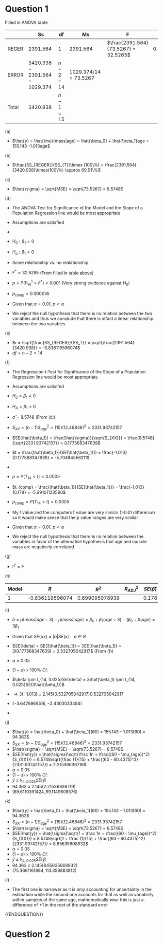# Question 1


Filled in ANOVA table

|       | Ss                               | df         | Ms                      | F                                        |          |
| ----- | -------------------------------- | ---------- | ----------------------- | ---------------------------------------- | -------- |
| REGER | $2391.564$                       | $1$        | $2391.564$              | $\frac{2391.564}{73.5267} = 32.5265$<br> | 0.000055 |
| ERROR | $3420.938 - 2391.564 = 1029.374$ | $n-2 = 14$ | $1029.374/14 = 73.5267$ |                                          |          |
| Total | $3420.938$                       | $n-1 = 15$ |                         |                                          |          |


(a)

- $\hat{y} = \hat{\mu}(mass|age) = \hat{\beta_0} + \hat{\beta_1}age = 155.143 -1.013age$

(b)

- $\frac{SS_{REGER}}{SS_{T}}\times (100\%) = \frac{2391.564}{3420.938}\times(100\%) \approx 69.91\%$ 

(c)

- $\hat{\sigma} = \sqrt{MSE} = \sqrt{73.5267} = 8.5748$

(d)

- The ANOVA Test for Significance of the Model and the Slope of a Population Regression line would be most appropriate
- Assumptions are satisfied 
- 
- $H_0 : \beta_1 = 0$
- $H_a : \beta_1 \neq 0$
- Some relationship vs. no realationship

- $F^* = 32.5265$ (From filled in table above)

- $p = P(F^1_{14} > F^*) < 0.001$ (Very strong evidence against $H_0$)
- $p_{comp} = 0.000055$

- Given that $\alpha = 0.01$, $p < \alpha$ 
- We reject the null hypothesis that there is no relation between the two variables and thus we conclude that there is infact a linear relationship between the two variables

(e)

- $r = \sqrt{\frac{SS_{REGER}}{SS_T}} = \sqrt{\frac{2391.564}{3420.938}} = -0.836119596074$
- $df = n-2 = 14$

(f)

- The Regression t-Test for Significance of the Slope of a Population Regression line would be most appropriate 
- Assumptions are satisifed

- $H_0 = \beta_1 = 0$
- $H_A = \beta_1 < 0$

- $\hat{\sigma} = 8.5748$ (From (c))

- $S_{XX} = (n-1)S^2_{age} = (15)(12.46846)^2 = 2331.93742157$
- $SE(\hat{\beta_1}) = \frac{\hat{\sigma}}{\sqrt{S_{XX}}} = \frac{8.5748}{\sqrt{2331.93742157}} = 0.177568347639$

- $t = \frac{\hat{\beta_1}}{SE(\hat{\beta_1})} = \frac{-1.013}{0.177568347639} = -5.70484556211$
- 
- $p = P(T_{14} < t) < 0.0005$

- $t_{comp} = \frac{\hat{\beta_1}}{SE{\hat{\beta_1}}} = \frac{-1.013}{0.178} = -5.69101123596$
- $p_{comp} = P(T_{14} < t) < 0.0005$

- My t value and the computers t value are very similar (>0.01 difference) so it would make sense that the p value ranges are very similar

- Given that $\alpha = 0.01$, $p < \alpha$ 

- We reject the null hypothesis that there is no relation between the variables in favor of the alternative hypothesis that age and muscle mass are negatively correlated

(g)

- $t^2 = F$

(h)

| Model | $R$               | $R^2$            | $R^2_{ADJ}$ | $SE({\hat{\beta}})$ |
| ----- | ----------------- | ---------------- | ----------- | ------------------- |
| 1     | $-0.836119596074$ | $0.699095978939$ |             | $0.178$             |

(i)

- $\delta  = \mu(mass|age + 3) - \mu(mass|age) = \beta_0 + \beta_1(age + 3) - (\beta_0 + \beta_1age) = 3\beta_1$

- Given that $SE(ax) = |a|SE(x) \quad a \in R$
- $SE(\delta) = SE(3\hat{\beta_1}) = 3SE(\hat{\beta_1}) = 3(0.177568347639) = 0.532705042917$ (From (f))

- $\alpha = 0.05$
- $(1-\alpha)\times 100\% \ CI:$
- $\delta \pm t_{14, 0.025}SE(\delta) = 3\hat{\beta_1} \pm t_{14, 0.025}SE(3\hat{\beta_1})$
- $\Rightarrow 3(-1.013) \pm 2.145 (0.532705042917)0.532705042917$
- $(-3.6476966516, -2.4303033484)$
- 

(j)

- $\hat{y} = \hat{\beta_0} + \hat{\beta_1}(60) = 155.143 - 1.013(60) = 94.363$
- $S_{XX} = (n-1)S^2_{age} = (15)(12.46846)^2 = 2331.93742157$
- $\hat{\sigma} = \sqrt{MSE} = \sqrt{73.5267} = 8.5748$
- $SE(\hat{y}) = \hat{\sigma}\sqrt{\frac 1n + \frac{(60 - \mu_{age})^2}{S_{XX}}} = 8.5748\sqrt{\frac {1}{15} + \frac{(60 - 60.4375)^2}{2331.93742157}} = 2.21536636719$
- $\alpha = 0.05$
- $(1-\alpha)\times 100\% \ CI:$
- $\hat{y} \pm t_{14, 0.025}SE(\hat{y})$
- $94.363 \pm 2.145(2.21536636719)$
- $(89.6110391424, 99.1149608576)$

(k)

- $\hat{y} = \hat{\beta_0} + \hat{\beta_1}(60) = 155.143 - 1.013(60) = 94.363$
- $S_{XX} = (n-1)S^2_{age} = (15)(12.46846)^2 = 2331.93742157$
- $\hat{\sigma} = \sqrt{MSE} = \sqrt{73.5267} = 8.5748$
- $SE(\hat{y}) = \hat{\sigma}\sqrt{1 + \frac 1n + \frac{(60 - \mu_{age})^2}{S_{XX}}} = 8.5748\sqrt{1 + \frac {1}{15} + \frac{(60 - 60.4375)^2}{2331.93742157}} = 8.85635608932$
- $\alpha = 0.05$
- $(1-\alpha)\times 100\% \ CI:$
- $\hat{y} \pm t_{14, 0.025}SE(\hat{y})$
- $94.363 \pm 2.145(8.85635608932)$
- $(75.3661161884, 113.359883812)$

(l)

- The first one is narrower as it is only accounting for uncertainty in the estimation while the second one accounts for that as well as variability within samples of the same age, mathematically wise this is just a difference of $+1$ in the root of the standard error

{{ENDQUESTION}}

# Question 2


